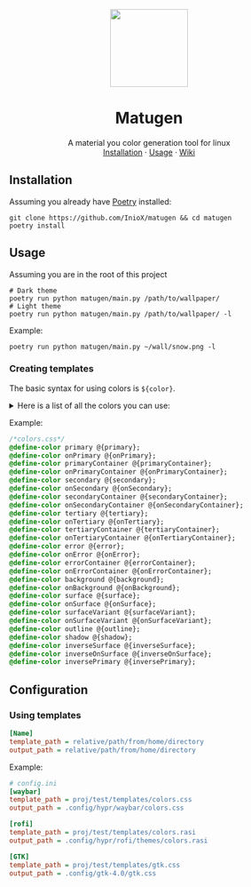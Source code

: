 <div align="center">
     <img src="https://user-images.githubusercontent.com/81521595/226138807-db504bdf-4eb5-4fe9-9ee5-a1a1395d70dc.png" width=140>
      <h1>Matugen</h1>
 </div>
    
<div align="center">
  A material you color generation tool for linux
</div>

<div align="center">
    <a href="#installation">Installation</a>
    ·
    <a href="#usage">Usage</a>
    ·
    <a href="https://github.com/InioX/matugen/wiki">Wiki</a>
</div>

## Installation
Assuming you already have [Poetry](https://python-poetry.org/) installed:
```shell
git clone https://github.com/InioX/matugen && cd matugen
poetry install
```

## Usage
Assuming you are in the root of this project
```shell
# Dark theme
poetry run python matugen/main.py /path/to/wallpaper/
# Light theme
poetry run python matugen/main.py /path/to/wallpaper/ -l
```
Example:
```shell
poetry run python matugen/main.py ~/wall/snow.png -l
```

### Creating templates
The basic syntax for using colors is `${color}`.

<details>
  <summary>Here is a list of all the colors you can use:</summary>
  <p>
    
- primary
- onPrimary
- primaryContainer
- onPrimaryContainer 
- secondary
- onSecondary
- secondaryContainer 
- onSecondaryContainer
- tertiary
- onTertiary
- tertiaryContainer
- onTertiaryContainer
- error
- onError
- errorContainer
- onErrorContainer
- background
- onBackground
- surface
- onSurface
- surfaceVariant
- onSurfaceVariant
- outline
- shadow
- inverseSurface
- inverseOnSurface
- inversePrimary
    
  </p>
</details>

Example:
```css
/*colors.css*/
@define-color primary @{primary};
@define-color onPrimary @{onPrimary};
@define-color primaryContainer @{primaryContainer};
@define-color onPrimaryContainer @{onPrimaryContainer};
@define-color secondary @{secondary};
@define-color onSecondary @{onSecondary};
@define-color secondaryContainer @{secondaryContainer};
@define-color onSecondaryContainer @{onSecondaryContainer};
@define-color tertiary @{tertiary};
@define-color onTertiary @{onTertiary};
@define-color tertiaryContainer @{tertiaryContainer};
@define-color onTertiaryContainer @{onTertiaryContainer};
@define-color error @{error};
@define-color onError @{onError};
@define-color errorContainer @{errorContainer};
@define-color onErrorContainer @{onErrorContainer};
@define-color background @{background};
@define-color onBackground @{onBackground};
@define-color surface @{surface};
@define-color onSurface @{onSurface};
@define-color surfaceVariant @{surfaceVariant};
@define-color onSurfaceVariant @{onSurfaceVariant};
@define-color outline @{outline};
@define-color shadow @{shadow};
@define-color inverseSurface @{inverseSurface};
@define-color inverseOnSurface @{inverseOnSurface};
@define-color inversePrimary @{inversePrimary};
```

## Configuration

### Using templates

```ini
[Name]
template_path = relative/path/from/home/directory
output_path = relative/path/from/home/directory
```
Example:
```ini
# config.ini
[waybar]
template_path = proj/test/templates/colors.css
output_path = .config/hypr/waybar/colors.css

[rofi]
template_path = proj/test/templates/colors.rasi
output_path = .config/hypr/rofi/themes/colors.rasi

[GTK]
template_path = proj/test/templates/gtk.css
output_path = .config/gtk-4.0/gtk.css
```
